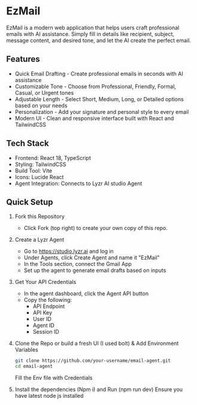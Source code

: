 # EzMail

EzMail is a modern web application that helps users craft professional emails with AI assistance. Simply fill in details like recipient, subject, message content, and desired tone, and let the AI create the perfect email.

## Features

- Quick Email Drafting - Create professional emails in seconds with AI assistance
- Customizable Tone - Choose from Professional, Friendly, Formal, Casual, or Urgent tones
- Adjustable Length - Select Short, Medium, Long, or Detailed options based on your needs
- Personalization - Add your signature and personal style to every email
- Modern UI - Clean and responsive interface built with React and TailwindCSS

## Tech Stack

- Frontend: React 18, TypeScript
- Styling: TailwindCSS
- Build Tool: Vite
- Icons: Lucide React
- Agent Integration: Connects to Lyzr AI studio Agent

## Quick Setup

1. Fork this Repository  
   - Click Fork (top right) to create your own copy of this repo.

2. Create a Lyzr Agent  
   - Go to https://studio.lyzr.ai and log in  
   - Under Agents, click Create Agent and name it "EzMail"  
   - In the Tools section, connect the Gmail App  
   - Set up the agent to generate email drafts based on inputs

3. Get Your API Credentials  
   - In the agent dashboard, click the Agent API button  
   - Copy the following:  
     - API Endpoint  
     - API Key  
     - User ID  
     - Agent ID  
     - Session ID

4. Clone the Repo or build a fresh UI (I used bolt) & Add Environment Variables  
   ```bash
   git clone https://github.com/your-username/email-agent.git
   cd email-agent
   ```
   Fill the Env file with Credentials

5. Install the dependencies (Npm i) and Run (npm run dev) Ensure you have latest node js installed
   
